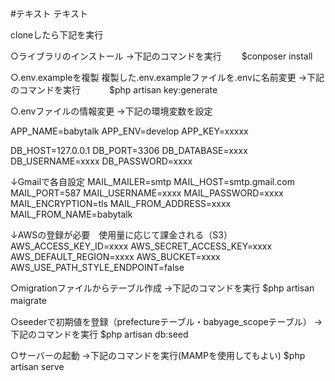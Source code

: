 #テキスト
テキスト

cloneしたら下記を実行

○ライブラリのインストール
→下記のコマンドを実行
　　$conposer install 

○.env.exampleを複製
複製した.env.exampleファイルを.envに名前変更
→下記のコマンドを実行
　　　$php artisan key:generate

○.envファイルの情報変更
→下記の環境変数を設定

APP_NAME=babytalk
APP_ENV=develop
APP_KEY=xxxxx

DB_HOST=127.0.0.1
DB_PORT=3306
DB_DATABASE=xxxx
DB_USERNAME=xxxx
DB_PASSWORD=xxxx

↓Gmailで各自設定
MAIL_MAILER=smtp
MAIL_HOST=smtp.gmail.com
MAIL_PORT=587
MAIL_USERNAME=xxxx
MAIL_PASSWORD=xxxx
MAIL_ENCRYPTION=tls
MAIL_FROM_ADDRESS=xxxx
MAIL_FROM_NAME=babytalk

↓AWSの登録が必要　使用量に応じて課金される（S3）
AWS_ACCESS_KEY_ID=xxxx
AWS_SECRET_ACCESS_KEY=xxxx
AWS_DEFAULT_REGION=xxxx
AWS_BUCKET=xxxx
AWS_USE_PATH_STYLE_ENDPOINT=false

○migrationファイルからテーブル作成
→下記のコマンドを実行
 $php artisan maigrate　

○seederで初期値を登録（prefectureテーブル・babyage_scopeテーブル）
→下記のコマンドを実行
$php artisan db:seed

○サーバーの起動
→下記のコマンドを実行(MAMPを使用してもよい)
$php artisan serve
